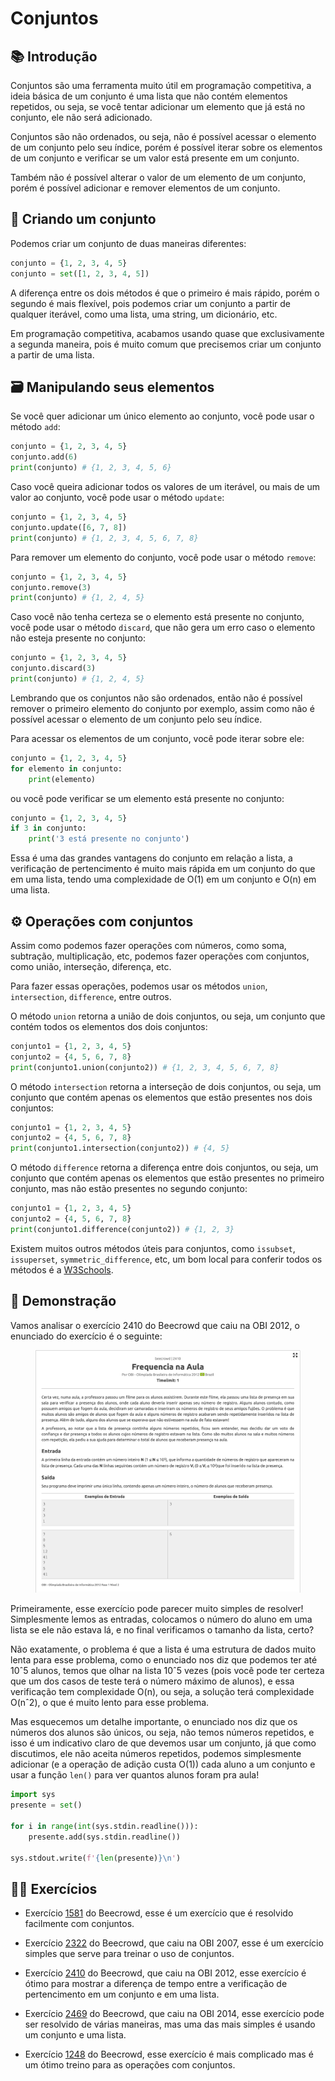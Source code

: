 # Conjuntos

## 📚 Introdução

Conjuntos são uma ferramenta muito útil em programação competitiva, a ideia básica de um conjunto é uma lista que não contém elementos repetidos, ou seja, se você tentar adicionar um elemento que já está no conjunto, ele não será adicionado.

Conjuntos são não ordenados, ou seja, não é possível acessar o elemento de um conjunto pelo seu índice, porém é possível iterar sobre os elementos de um conjunto e verificar se um valor está presente em um conjunto.

Também não é possível alterar o valor de um elemento de um conjunto, porém é possível adicionar e remover elementos de um conjunto.

## 🔨 Criando um conjunto

Podemos criar um conjunto de duas maneiras diferentes:

```py
conjunto = {1, 2, 3, 4, 5}
conjunto = set([1, 2, 3, 4, 5])
```

A diferença entre os dois métodos é que o primeiro é mais rápido, porém o segundo é mais flexível, pois podemos criar um conjunto a partir de qualquer iterável, como uma lista, uma string, um dicionário, etc.

Em programação competitiva, acabamos usando quase que exclusivamente a segunda maneira, pois é muito comum que precisemos criar um conjunto a partir de uma lista.

## 🗃️ Manipulando seus elementos

Se você quer adicionar um único elemento ao conjunto, você pode usar o método `add`:

```py
conjunto = {1, 2, 3, 4, 5}
conjunto.add(6)
print(conjunto) # {1, 2, 3, 4, 5, 6}
```

Caso você queira adicionar todos os valores de um iterável, ou mais de um valor ao conjunto, você pode usar o método `update`:

```py
conjunto = {1, 2, 3, 4, 5}
conjunto.update([6, 7, 8])
print(conjunto) # {1, 2, 3, 4, 5, 6, 7, 8}
```

Para remover um elemento do conjunto, você pode usar o método `remove`:

```py
conjunto = {1, 2, 3, 4, 5}
conjunto.remove(3)
print(conjunto) # {1, 2, 4, 5}
```

Caso você não tenha certeza se o elemento está presente no conjunto, você pode usar o método `discard`, que não gera um erro caso o elemento não esteja presente no conjunto:

```py
conjunto = {1, 2, 3, 4, 5}
conjunto.discard(3)
print(conjunto) # {1, 2, 4, 5}
```

Lembrando que os conjuntos não são ordenados, então não é possível remover o primeiro elemento do conjunto por exemplo, assim como não é possível acessar o elemento de um conjunto pelo seu índice.

Para acessar os elementos de um conjunto, você pode iterar sobre ele:

```py
conjunto = {1, 2, 3, 4, 5}
for elemento in conjunto:
    print(elemento)
```

ou você pode verificar se um elemento está presente no conjunto:

```py
conjunto = {1, 2, 3, 4, 5}
if 3 in conjunto:
    print('3 está presente no conjunto')
```

Essa é uma das grandes vantagens do conjunto em relação a lista, a verificação de pertencimento é muito mais rápida em um conjunto do que em uma lista, tendo uma complexidade de O(1) em um conjunto e O(n) em uma lista.

## ⚙️ Operações com conjuntos

Assim como podemos fazer operações com números, como soma, subtração, multiplicação, etc, podemos fazer operações com conjuntos, como união, interseção, diferença, etc.

Para fazer essas operações, podemos usar os métodos `union`, `intersection`, `difference`, entre outros.

O método `union` retorna a união de dois conjuntos, ou seja, um conjunto que contém todos os elementos dos dois conjuntos:

```py
conjunto1 = {1, 2, 3, 4, 5}
conjunto2 = {4, 5, 6, 7, 8}
print(conjunto1.union(conjunto2)) # {1, 2, 3, 4, 5, 6, 7, 8}
```

O método `intersection` retorna a interseção de dois conjuntos, ou seja, um conjunto que contém apenas os elementos que estão presentes nos dois conjuntos:

```py
conjunto1 = {1, 2, 3, 4, 5}
conjunto2 = {4, 5, 6, 7, 8}
print(conjunto1.intersection(conjunto2)) # {4, 5}
```

O método `difference` retorna a diferença entre dois conjuntos, ou seja, um conjunto que contém apenas os elementos que estão presentes no primeiro conjunto, mas não estão presentes no segundo conjunto:

```py
conjunto1 = {1, 2, 3, 4, 5}
conjunto2 = {4, 5, 6, 7, 8}
print(conjunto1.difference(conjunto2)) # {1, 2, 3}
```

Existem muitos outros métodos úteis para conjuntos, como `issubset`, `issuperset`, `symmetric_difference`, etc, um bom local para conferir todos os métodos é a [W3Schools](https://www.w3schools.com/python/python_sets_methods.asp).

## 🚀 Demonstração

Vamos analisar o exercício 2410 do Beecrowd que caiu na OBI 2012, o enunciado do exercício é o seguinte:

<figure><img src="../assets/2410.png" alt="Exercício 2410 do Beecrowd"><figcaption></figcaption></figure>

Primeiramente, esse exercício pode parecer muito simples de resolver! Simplesmente lemos as entradas, colocamos o número do aluno em uma lista se ele não estava lá, e no final verificamos o tamanho da lista, certo?

Não exatamente, o problema é que a lista é uma estrutura de dados muito lenta para esse problema, como o enunciado nos diz que podemos ter até 10ˆ5 alunos, temos que olhar na lista 10ˆ5 vezes (pois você pode ter certeza que um dos casos de teste terá o número máximo de alunos), e essa verificação tem complexidade O(n), ou seja, a solução terá complexidade O(nˆ2), o que é muito lento para esse problema.

Mas esquecemos um detalhe importante, o enunciado nos diz que os números dos alunos são únicos, ou seja, não temos números repetidos, e isso é um indicativo claro de que devemos usar um conjunto, já que como discutimos, ele não aceita números repetidos, podemos simplesmente adicionar (e a operação de adição custa O(1)) cada aluno a um conjunto e usar a função `len()` para ver quantos alunos foram pra aula!

```py
import sys
presente = set()

for i in range(int(sys.stdin.readline())):
    presente.add(sys.stdin.readline())

sys.stdout.write(f'{len(presente)}\n')
```

## 🧑‍🏫 Exercícios

- Exercício [1581](https://www.beecrowd.com.br/judge/pt/problems/view/1581) do Beecrowd, esse é um exercício que é resolvido facilmente com conjuntos.

- Exercício [2322](https://www.beecrowd.com.br/judge/pt/problems/view/2322) do Beecrowd, que caiu na OBI 2007, esse é um exercício simples que serve para treinar o uso de conjuntos.

- Exercício [2410](https://www.beecrowd.com.br/judge/pt/problems/view/2410) do Beecrowd, que caiu na OBI 2012, esse exercício é ótimo para mostrar a diferença de tempo entre a verificação de pertencimento em um conjunto e em uma lista.

- Exercício [2469](https://www.beecrowd.com.br/judge/pt/problems/view/2469) do Beecrowd, que caiu na OBI 2014, esse exercício pode ser resolvido de várias maneiras, mas uma das mais simples é usando um conjunto e uma lista.

- Exercício [1248](https://www.beecrowd.com.br/judge/pt/problems/view/1248) do Beecrowd, esse exercício é mais complicado mas é um ótimo treino para as operações com conjuntos.

